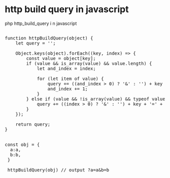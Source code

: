 

# http build query in javascript



php http_build_query i n javascript




<pre>

function httpBuildQuery(object) {
    let query = '';

    Object.keys(object).forEach((key, index) => {
        const value = object[key];
        if (value && is_array(value) && value.length) {
            let and_index = index;

            for (let item of value) {
                query += ((and_index > 0) ? '&' : '') + key + '[]=' + item;
                and_index += 1;
            }
        } else if (value && !is_array(value) && typeof value !== "undefined" && !isEmpty(value)) {
            query += ((index > 0) ? '&' : '') + key + '=' + value;
        }
    });

    return query;
}


const obj = {
  a:a,
  b:b,
 }
 
 httpBuildQuery(obj) // output ?a=a&b=b

</pre>
